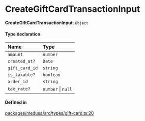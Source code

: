 # CreateGiftCardTransactionInput

 **CreateGiftCardTransactionInput**: `Object`

#### Type declaration

| Name | Type |
| :------ | :------ |
| `amount` | `number` |
| `created_at?` | `Date` |
| `gift_card_id` | `string` |
| `is_taxable?` | `boolean` |
| `order_id` | `string` |
| `tax_rate?` | `number` \| ``null`` |

#### Defined in

[packages/medusa/src/types/gift-card.ts:20](https://github.com/medusajs/medusa/blob/3d9f5ae63/packages/medusa/src/types/gift-card.ts#L20)

